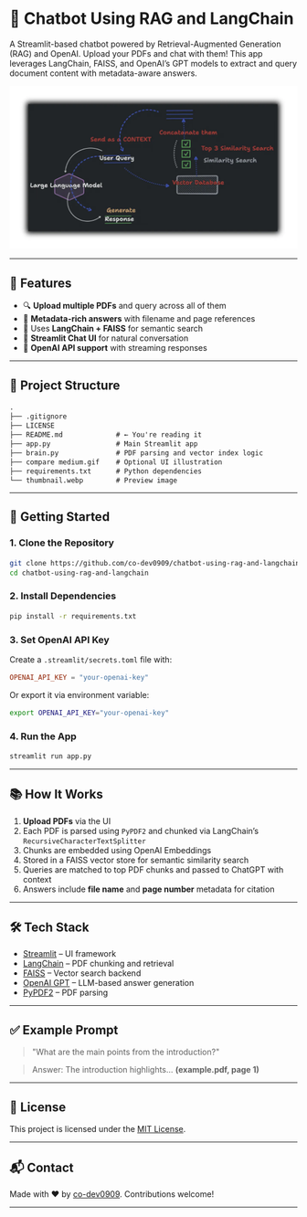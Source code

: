# 🧠 Chatbot Using RAG and LangChain

A Streamlit-based chatbot powered by Retrieval-Augmented Generation (RAG) and OpenAI. Upload your PDFs and chat with them! This app leverages LangChain, FAISS, and OpenAI’s GPT models to extract and query document content with metadata-aware answers.

![App Screenshot](thumbnail.webp)

---

## 🔧 Features

* 🔍 **Upload multiple PDFs** and query across all of them
* 📄 **Metadata-rich answers** with filename and page references
* 🧠 Uses **LangChain + FAISS** for semantic search
* 🤖 **Streamlit Chat UI** for natural conversation
* 💾 **OpenAI API support** with streaming responses

---

## 📁 Project Structure

```
.
├── .gitignore
├── LICENSE
├── README.md             # ← You're reading it
├── app.py                # Main Streamlit app
├── brain.py              # PDF parsing and vector index logic
├── compare medium.gif    # Optional UI illustration
├── requirements.txt      # Python dependencies
└── thumbnail.webp        # Preview image
```

---

## 🚀 Getting Started

### 1. Clone the Repository

```bash
git clone https://github.com/co-dev0909/chatbot-using-rag-and-langchain.git
cd chatbot-using-rag-and-langchain
```

### 2. Install Dependencies

```bash
pip install -r requirements.txt
```

### 3. Set OpenAI API Key

Create a `.streamlit/secrets.toml` file with:

```toml
OPENAI_API_KEY = "your-openai-key"
```

Or export it via environment variable:

```bash
export OPENAI_API_KEY="your-openai-key"
```

### 4. Run the App

```bash
streamlit run app.py
```

---

## 📚 How It Works

1. **Upload PDFs** via the UI
2. Each PDF is parsed using `PyPDF2` and chunked via LangChain’s `RecursiveCharacterTextSplitter`
3. Chunks are embedded using OpenAI Embeddings
4. Stored in a FAISS vector store for semantic similarity search
5. Queries are matched to top PDF chunks and passed to ChatGPT with context
6. Answers include **file name** and **page number** metadata for citation

---

## 🛠️ Tech Stack

* [Streamlit](https://streamlit.io/) – UI framework
* [LangChain](https://www.langchain.com/) – PDF chunking and retrieval
* [FAISS](https://github.com/facebookresearch/faiss) – Vector search backend
* [OpenAI GPT](https://platform.openai.com/docs) – LLM-based answer generation
* [PyPDF2](https://pypi.org/project/pypdf/) – PDF parsing

---

## ✅ Example Prompt

> "What are the main points from the introduction?"

> Answer: The introduction highlights... **(example.pdf, page 1)**

---

## 📄 License

This project is licensed under the [MIT License](LICENSE).

---

## 📬 Contact

Made with ❤️ by [co-dev0909](https://github.com/co-dev0909). Contributions welcome!

---
